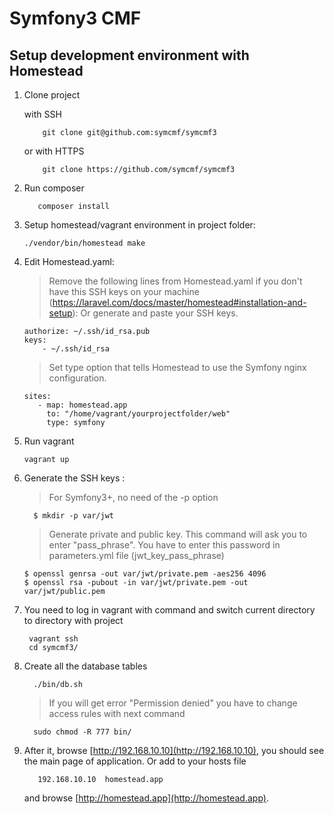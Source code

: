 Symfony3 CMF
========================

## Setup development environment with Homestead 

1. Clone project

    with SSH

    ```
        git clone git@github.com:symcmf/symcmf3
    ```
    
    or with HTTPS
    
    ```
        git clone https://github.com/symcmf/symcmf3
    ```
	
2. Run composer
   
    ```
       composer install 
    ```
3. Setup homestead/vagrant environment in project folder:
	
    ```
    ./vendor/bin/homestead make
	```

4. Edit Homestead.yaml:
    > Remove the following lines from Homestead.yaml if you don't have this SSH keys on your machine (https://laravel.com/docs/master/homestead#installation-and-setup):
	> Or generate and paste your SSH keys.
    
    ```
    authorize: ~/.ssh/id_rsa.pub
    keys:
        - ~/.ssh/id_rsa
     ```
     
     > Set type option that tells Homestead to use the Symfony nginx configuration.
     
     ```
    sites:
        - map: homestead.app
          to: "/home/vagrant/yourprojectfolder/web"
          type: symfony
    ```

5. Run vagrant
	
    ```
    vagrant up
    ```
    
6. Generate the SSH keys :
    > For Symfony3+, no need of the -p option
     ```
       $ mkdir -p var/jwt 
     ```
    > Generate private and public key. This command will ask you to enter 
     "pass_phrase". You have to enter this password in parameters.yml file
     (jwt_key_pass_phrase)

       $ openssl genrsa -out var/jwt/private.pem -aes256 4096
       $ openssl rsa -pubout -in var/jwt/private.pem -out var/jwt/public.pem
     
       
7. You need to log in vagrant with command and switch current directory to directory with project
 
     ```
      vagrant ssh
      cd symcmf3/
     ```
 
8. Create all the database tables
    
      ```
        ./bin/db.sh
      ```
        
    > If you will get error "Permission denied" you have to change access rules with next command 
    
      ```
        sudo chmod -R 777 bin/
      ```
   
9. After it, browse [http://192.168.10.10](http://192.168.10.10), you should see the main page of application.
   Or add to your hosts file 
    
     ```
        192.168.10.10  homestead.app
     ```
   
     and browse [http://homestead.app](http://homestead.app).
     